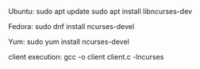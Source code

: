 Ubuntu: sudo apt update
sudo apt install libncurses-dev

Fedora:
sudo dnf install ncurses-devel

Yum:
sudo yum install ncurses-devel


client execution:
gcc -o client client.c -lncurses